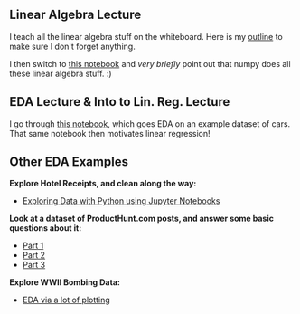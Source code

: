 ## Linear Algebra Lecture

I teach all the linear algebra stuff on the whiteboard. Here is my [outline](morning_outline.pdf) to make sure I don't forget anything.

I then switch to [this notebook](linear_algebra_with_numpy.ipynb) and *very briefly* point out that numpy does all these linear algebra stuff. :)

## EDA Lecture & Into to Lin. Reg. Lecture

I go through [this notebook](EDA+intro_to_linreg.ipynb), which goes EDA on an example dataset of cars. That same notebook then motivates linear regression!

## Other EDA Examples

**Explore Hotel Receipts, and clean along the way:**

- [Exploring Data with Python using Jupyter Notebooks](https://github.com/GalvanizeOpenSource/python-resources/blob/master/exploring_data/Exploring%20Data%20with%20Python%20using%20Jupyter%20Notebooks.ipynb)  

**Look at a dataset of ProductHunt.com posts, and answer some basic questions about it:**

- [Part 1](https://github.com/acu192/analysis-producthunt/blob/master/ProductHunt%20Analysis%20(part%201).ipynb)
- [Part 2](https://github.com/acu192/analysis-producthunt/blob/master/ProductHunt%20Analysis%20(part%202).ipynb)
- [Part 3](https://github.com/acu192/analysis-producthunt/blob/master/ProductHunt%20Analysis%20(part%203).ipynb)

**Explore WWII Bombing Data:**

- [EDA via a lot of plotting](https://github.com/acu192/analysis-thor/blob/master/WWII.ipynb)
